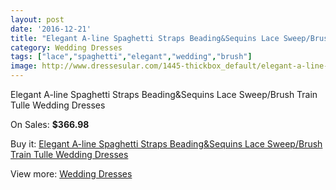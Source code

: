```yaml
---
layout: post
date: '2016-12-21'
title: "Elegant A-line Spaghetti Straps Beading&Sequins Lace Sweep/Brush Train Tulle Wedding Dresses"
category: Wedding Dresses
tags: ["lace","spaghetti","elegant","wedding","brush"]
image: http://www.dressesular.com/1445-thickbox_default/elegant-a-line-spaghetti-straps-beadingsequins-lace-sweep-brush-train-tulle-wedding-dresses.jpg
---
```

Elegant A-line Spaghetti Straps Beading&Sequins Lace Sweep/Brush Train Tulle Wedding Dresses

On Sales: **$366.98**
<a href="https://www.dressesular.com/wedding-dresses/497-elegant-a-line-spaghetti-straps-beadingsequins-lace-sweep-brush-train-tulle-wedding-dresses.html"><amp-img layout="responsive" width="600" height="600" src="//www.dressesular.com/1445-thickbox_default/elegant-a-line-spaghetti-straps-beadingsequins-lace-sweep-brush-train-tulle-wedding-dresses.jpg" alt="Elegant A-line Spaghetti Straps Beading&Sequins Lace Sweep/Brush Train Tulle Wedding Dresses 0" /></a>
<a href="https://www.dressesular.com/wedding-dresses/497-elegant-a-line-spaghetti-straps-beadingsequins-lace-sweep-brush-train-tulle-wedding-dresses.html"><amp-img layout="responsive" width="600" height="600" src="//www.dressesular.com/1446-thickbox_default/elegant-a-line-spaghetti-straps-beadingsequins-lace-sweep-brush-train-tulle-wedding-dresses.jpg" alt="Elegant A-line Spaghetti Straps Beading&Sequins Lace Sweep/Brush Train Tulle Wedding Dresses 1" /></a>

Buy it: [Elegant A-line Spaghetti Straps Beading&Sequins Lace Sweep/Brush Train Tulle Wedding Dresses](https://www.dressesular.com/wedding-dresses/497-elegant-a-line-spaghetti-straps-beadingsequins-lace-sweep-brush-train-tulle-wedding-dresses.html "Elegant A-line Spaghetti Straps Beading&Sequins Lace Sweep/Brush Train Tulle Wedding Dresses")

View more: [Wedding Dresses](https://www.dressesular.com/3-wedding-dresses "Wedding Dresses")